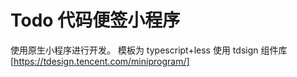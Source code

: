 # Todo 代码便签小程序
使用原生小程序进行开发。
模板为 typescript+less
使用 tdsign 组件库
[https://tdesign.tencent.com/miniprogram/]
